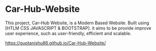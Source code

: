# Car-Hub-Website
This project, Car-Hub Website, is a Modern Based Website. Built using [HTLM CSS JAVASCRIPT &amp; BOOTSTRAP]. it aims to be provide improve user experience, such as user-friendly, efficient and scalable.

https://guptanishu86.github.io/Car-Hub-Website/
